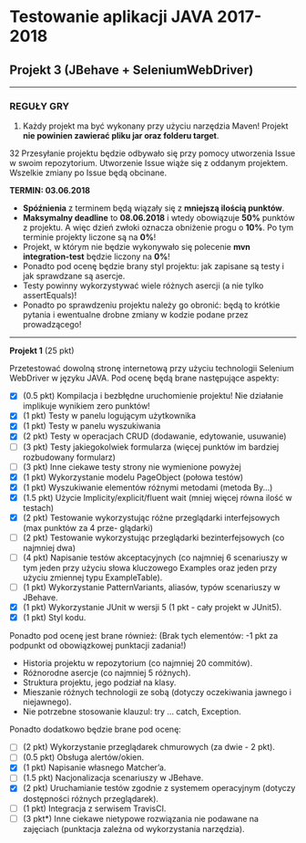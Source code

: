 # Testowanie aplikacji JAVA 2017-2018
## Projekt 3 (JBehave + SeleniumWebDriver)

-----------------------
### REGUŁY GRY

1. Każdy projekt ma być wykonany przy użyciu narzędzia Maven! Projekt **nie powinien zawierać pliku jar oraz folderu
target**.

32 Przesyłanie projektu będzie odbywało się przy pomocy utworzenia Issue w swoim repozytorium. Utworzenie Issue wiąże się z oddanym projektem. Wszelkie zmiany po Issue będą obcinane.

**TERMIN: 03.06.2018**

- **Spóźnienia** z terminem będą wiązały się z **mniejszą ilością punktów**.
- **Maksymalny deadline** to **08.06.2018** i wtedy obowiązuje **50%** punktów z projektu. A więc dzień zwłoki oznacza obniżenie progu o **10%**. Po tym terminie projekty liczone są na **0%**!
- Projekt, w którym nie będzie wykonywało się polecenie **mvn integration-test** będzie liczony na **0%**!
- Ponadto pod ocenę będzie brany styl projektu: jak zapisane są testy i jak sprawdzane są asercje.
- Testy powinny wykorzystywać wiele różnych asercji (a nie tylko assertEquals)!
- Ponadto po sprawdzeniu projektu należy go obronić: będą to krótkie pytania i ewentualne drobne
zmiany w kodzie podane przez prowadzącego!

-----------------------

**Projekt 1** (25 pkt)

Przetestować dowolną stronę internetową przy użyciu technologii Selenium WebDriver w języku JAVA.
Pod ocenę będą brane następujące aspekty:

- [x] (0.5 pkt) Kompilacja i bezbłędne uruchomienie projektu! Nie działanie implikuje wynikiem zero punktów!
- [x] (1 pkt) Testy w panelu logującym użytkownika
- [x] (1 pkt) Testy w panelu wyszukiwania
- [x] (2 pkt) Testy w operacjach CRUD (dodawanie, edytowanie, usuwanie)
- [ ] (3 pkt) Testy jakiegokolwiek formularza (więcej punktów im bardziej rozbudowany formularz)
- [ ] (3 pkt) Inne ciekawe testy strony nie wymienione powyżej
- [x] (1 pkt) Wykorzystanie modelu PageObject (połowa testów)
- [x] (1 pkt) Wyszukiwanie elementów różnymi metodami (metoda By...)
- [x] (1.5 pkt) Użycie Implicity/explicit/fluent wait (mniej więcej równa ilość w testach)
- [x] (2 pkt) Testowanie wykorzystując różne przeglądarki interfejsowych (max punktów za 4 prze-
glądarki)
- [ ] (2 pkt) Testowanie wykorzystując przeglądarki bezinterfejsowych (co najmniej dwa)
- [ ] (4 pkt) Napisanie testów akceptacyjnych (co najmniej 6 scenariuszy w tym jeden przy użyciu słowa kluczowego Examples oraz jeden przy użyciu zmiennej typu ExampleTable).
- [ ] (1 pkt) Wykorzystanie PatternVariants, aliasów, typów scenariuszy w JBehave.
- [x] (1 pkt) Wykorzystanie JUnit w wersji 5 (1 pkt - cały projekt w JUnit5).
- [x] (1 pkt) Styl kodu.

Ponadto pod ocenę jest brane również: (Brak tych elementów: -1 pkt za podpunkt od obowiązkowej
punktacji zadania!)
- Historia projektu w repozytorium (co najmniej 20 commitów).
- Różnorodne asercje (co najmniej 5 różnych).
- Struktura projektu, jego podział na klasy.
- Mieszanie różnych technologii ze sobą (dotyczy oczekiwania jawnego i niejawnego).
- Nie potrzebne stosowanie klauzul: try ... catch, Exception.

Ponadto dodatkowo będzie brane pod ocenę:
- [ ] (2 pkt) Wykorzystanie przeglądarek chmurowych (za dwie - 2 pkt).
- [ ] (0.5 pkt) Obsługa alertów/okien.
- [x] (1 pkt) Napisanie własnego Matcher’a.
- [ ] (1.5 pkt) Nacjonalizacja scenariuszy w JBehave.
- [x] (2 pkt) Uruchamianie testów zgodnie z systemem operacyjnym (dotyczy dostępności różnych przeglądarek).
- [ ] (1 pkt) Integracja z serwisem TravisCI.
- [ ] (3 pkt*) Inne ciekawe nietypowe rozwiązania nie podawane na zajęciach (punktacja zależna
od wykorzystania narzędzia).
